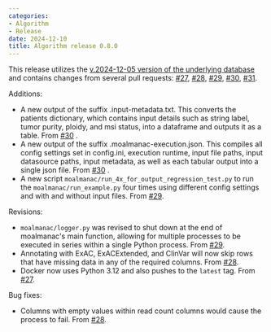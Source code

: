 ```yaml
---
categories: 
- Algorithm
- Release
date: 2024-12-10
title: Algorithm release 0.8.0
---
```

This release utilizes the [v.2024-12-05 version of the underlying database](https://github.com/vanallenlab/moalmanac-db/releases/tag/v.2024-12-05) and contains changes from several pull requests: [#27](https://github.com/vanallenlab/moalmanac/pull/27), [#28](https://github.com/vanallenlab/moalmanac/pull/28), [#29](https://github.com/vanallenlab/moalmanac/pull/29), [#30](https://github.com/vanallenlab/moalmanac/pull/30), [#31](https://github.com/vanallenlab/moalmanac/pull/31). 

Additions:
- A new output of the suffix .input-metadata.txt. This converts the patients dictionary, which contains input details such as string label, tumor purity, ploidy, and msi status, into a dataframe and outputs it as a table. From [#30](https://github.com/vanallenlab/moalmanac/pull/30) . 
- A new output of the suffix .moalmanac-execution.json. This compiles all config settings set in config.ini, execution runtime, input file paths, input datasource paths, input metadata, as well as each tabular output into a single json file. From [#30](https://github.com/vanallenlab/moalmanac/pull/30) . 
- A new script `moalmanac/run_4x_for_output_regression_test.py` to run the `moalmanac/run_example.py` four times using different config settings and with and without input files. From [#29](https://github.com/vanallenlab/moalmanac/pull/29).

Revisions:
- `moalmanac/logger.py` was revised to shut down at the end of moalmanac's main function, allowing for multiple processes to be executed in series within a single Python process. From [#29](https://github.com/vanallenlab/moalmanac/pull/29). 
- Annotating with ExAC, ExACExtended, and ClinVar will now skip rows that have missing data in any of the required columns. From [#28](https://github.com/vanallenlab/moalmanac/pull/28). 
- Docker now uses Python 3.12 and also pushes to the `latest` tag. From [#27](https://github.com/vanallenlab/moalmanac/pull/27). 

Bug fixes:
- Columns with empty values within read count columns would cause the process to fail. From [#28](https://github.com/vanallenlab/moalmanac/pull/28). 
